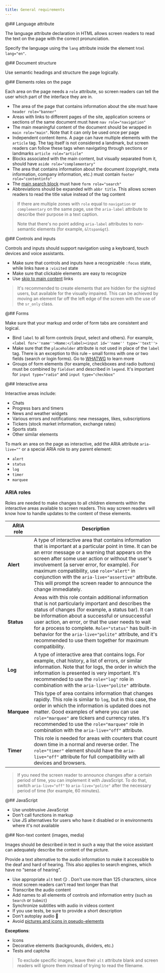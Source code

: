 ```yaml
---
title: General requirements
---
```


@## Language attribute

The language attribute declaration in HTML allows screen readers to read the text on the page with the correct pronunciation.

Specify the language using the `lang` attribute inside the element `html lang="en"`.

@## Document structure

Use semantic headings and structure the page logically.

@## Elements roles on the page

Each area on the page needs a `role` attribute, so screen readers can tell the user which part of the interface they are in.

- The area of ​​the page that contains information about the site must have `header role="banner"`
- Areas with links to different pages of the site, application screens or sections of the same document must have `nav role="navigation"`
- The main meaningful content of the document should be wrapped in `main role="main"`. Note that it can only be used once per page
- Independent content items. A page can have multiple elements with the `article` tag. The tag itself is not considered a landmark, but screen readers can follow these tags when navigating through sections or landmarks `article role="article"`
- Blocks associated with the main content, but visually separated from it, should have `aside role="complementary"`
- The area that contains information about the document (copyright, meta information, company information, etc.) must contain `footer role="contentinfo"`
- The [main search block](https://adrianroselli.com/2015/08/where-to-put-your-search-role.html) must have `form role="search"`
- Abbreviations should be expanded with `abbr title`. This allows screen readers to read the title value instead of the tag content

> If there are multiple zones with `role` equal to `navigation` or `complementary` on the same page, use the `aria-label` attribute to describe their purpose in a text caption.
>
> Note that there's no point adding `aria-label` attributes to non-semantic elements (for example, `&ltspan&gt`).

@## Controls and inputs

Controls and inputs should support navigation using a keyboard, touch devices and voice assistants.

- Make sure that controls and inputs have a recognizable `:focus` state, while links have a `:visited` state
- Make sure that clickable elements are easy to recognize
- Use [skip to main content](https://www.a11yproject.com/posts/2013-05-11-skip-nav-links/) links

> It's recommended to create elements that are hidden for the sighted users, but available for the visually impaired. This can be achieved by moving an element far off the left edge of the screen with the use of the `sr_only` class.

@## Forms

Make sure that your markup and order of form tabs are consistent and logical.

- Bind `label` to all form controls (input, select and others). For example, `<label for=''name''>Name:</label><input id=''name'' type=''text''>`
- Make sure that the `placeholder` attribute is not used in place of the `label` tag. There is an exception to this rule – small forms with one or two fields (search or login forms). Go to [WHATWG](https://html.spec.whatwg.org/multipage/input.html#attr-input-placeholder) to learn more
- Groups of form elements (for example, checkboxes and radio buttons) must be combined by `fieldset` and described in `legend`. It's important for `input type="radio"` and `input type="checkbox"`

@## Interactive area

Interactive areas include:

- Chats
- Progress bars and timers
- News and weather widgets
- Various errors and notifications: new messages, likes, subscriptions
- Tickers (stock market information, exchange rates)
- Sports stats
- Other similar elements

To mark an area on the page as interactive, add the ARIA attribute `aria-live=""` or a special ARIA role to any parent element:

- `alert`
- `status`
- `log`
- `timer`
- `marquee`

### ARIA roles

Roles are needed to make changes to all children elements within the interactive areas available to screen readers. This way screen readers will know how to handle updates to the content of these elements.

| ARIA role   | Description                                                                                                                                                                                                                                                                                                                                                                                                                                          |
| ----------- | ---------------------------------------------------------------------------------------------------------------------------------------------------------------------------------------------------------------------------------------------------------------------------------------------------------------------------------------------------------------------------------------------------------------------------------------------------- |
| **Alert**   | A type of interactive area that contains information that is important at a particular point in time. It can be an error message or a warning that appears on the screen after some user action or without the user's involvement (a server error, for example). For maximum compatibility, use `role="alert"` in conjunction with the `aria-live="assertive"` attribute. This will prompt the screen reader to announce the change immediately.     |
| **Status**  | Areas with this role contain additional information that is not particularly important and describes the status of changes (for example, a status bar). It can be information about a successful or unsuccessful user action, an error, or that the user needs to wait for a process to complete. `Role="status"` has built-in behavior for the `aria-live="polite"` attribute, and it's recommended to use them together for maximum compatibility. |
| **Log**     | A type of interactive area that contains logs. For example, chat history, a list of errors, or similar information. Note that for logs, the order in which the information is presented is very important. It's recommended to use the `role="log"` role in combination with the `aria-live="polite"` attribute.                                                                                                                                     |
| **Marquee** | This type of area contains information that changes rapidly. This role is similar to `log`, but in this case, the order in which the information is updated does not matter. Good examples of where you can use `role="marquee"` are tickers and currency rates. It's recommended to use the `role="marquee"` role in combination with the `aria-live="off"` attribute.                                                                              |
| **Timer**   | This role is needed for areas with counters that count down time in a normal and reverse order. The `role="timer"` element should have the `aria-live="off"` attribute for full compatibility with all devices and browsers.                                                                                                                                                                                                                         |

> If you need the screen reader to announce changes after a certain period of time, you can implement it with JavaScript. To do that, switch `aria-live="off"` to `aria-live="polite"` after the necessary period of time (for example, 60 minutes).

@## JavaScript

- Use unobtrusive JavaScript
- Don't call functions in markup
- Use JS alternatives for users who have it disabled or in environments where it's not available

@## Non-text content (images, media)

Images should be described in text in such a way that the voice assistant can adequately describe the content of the picture.

Provide a text alternative to the audio information to make it accessible to the deaf and hard of hearing. This also applies to search engines, which have no “sense of hearing”.

- Use appropriate `alt` text 😏 . Don't use more than 125 characters, since most screen readers can't read text longer than that
- Transcribe the audio content
- Add names to all elements of controls and information entry (such as `Search` or `Submit`)
- Synchronize subtitles with audio in videos content
- If you use tests, be sure to provide a short description
- Don't autoplay audio 🙏
- Avoid [pictures and icons in pseudo-elements](http://simplyaccessible.com/article/three-pitfalls-text-alternatives/)

**Exceptions**:

- Icons
- Decorative elements (backgrounds, dividers, etc.)
- Tests and captcha

> To exclude specific images, leave their `alt` attribute blank and screen readers will ignore them instead of trying to read the filename.
